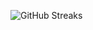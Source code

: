 ![GitHub Streaks](https://github-streaks-mqc9.onrender.com/streak/happilli/image?theme=midnight&cache_bust=1743464973&lang=ja)
